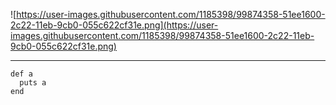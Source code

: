 ![https://user-images.githubusercontent.com/1185398/99874358-51ee1600-2c22-11eb-9cb0-055c622cf31e.png](https://user-images.githubusercontent.com/1185398/99874358-51ee1600-2c22-11eb-9cb0-055c622cf31e.png)

---

```
def a
  puts a
end
```
